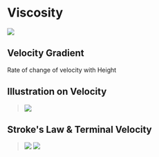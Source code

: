 # Viscosity
![](https://i.imgur.com/BGIXY0l.png)


## Velocity Gradient
Rate of change of velocity with Height

## Illustration on Velocity
>![](https://i.imgur.com/3f4E5Uj.png)

## Stroke's Law & Terminal Velocity
>![](https://i.imgur.com/0w9rfs7.png)
>![](https://i.imgur.com/ugVZMjq.png)
